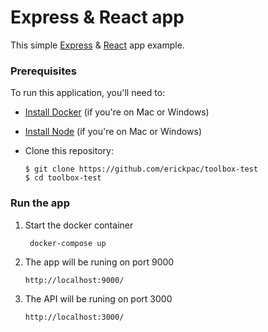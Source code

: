 # Express & React app

This simple [Express](https://expressjs.com/) & [React](https://reactjs.org/) app example.

### Prerequisites

To run this application, you'll need to:

* [Install Docker](https://www.docker.com/community-edition) (if you're on Mac or Windows)
* [Install Node](https://nodejs.org/en/download/) (if you're on Mac or Windows)
* Clone this repository:

      $ git clone https://github.com/erickpac/toolbox-test
      $ cd toolbox-test

### Run the app

1. Start the docker container
    ```
     docker-compose up
    ```
2. The app will be runing on port 9000
    ```
    http://localhost:9000/
    ```
3. The API will be runing on port 3000
    ```
    http://localhost:3000/
    ```
